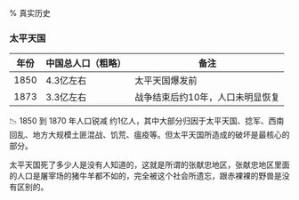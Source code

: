 % 真实历史

### 太平天国

| 年份   | 中国总人口（粗略） | 备注                |
| ---- | --------- | ----------------- |
| 1850 | 4.3亿左右    | 太平天国爆发前           |
| 1873 | 3.3亿左右    | 战争结束后约10年，人口未明显恢复 |

📉 1850 到 1870 年人口锐减 约1亿人，其中大部分归因于太平天国、捻军、西南回乱、地方大规模土匪混战、饥荒、瘟疫等。但太平天国所造成的破坏是最核心的部分。

太平天国死了多少人是没有人知道的，这就是所谓的张献忠地区，张献忠地区里面的人口是屠宰场的猪牛羊都不如的，完全被这个社会所遗忘，跟赤裸裸的野兽是没有区别的。
